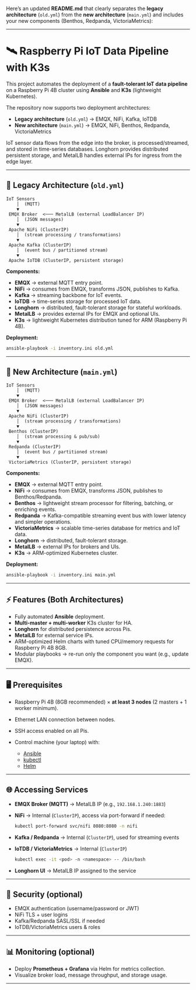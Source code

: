 Here’s an updated **README.md** that clearly separates the **legacy architecture** (`old.yml`) from the **new architecture** (`main.yml`) and includes your new components (Benthos, Redpanda, VictoriaMetrics):

---

# 🛰️ Raspberry Pi IoT Data Pipeline with K3s

This project automates the deployment of a **fault-tolerant IoT data pipeline** on a Raspberry Pi 4B cluster using **Ansible** and **K3s** (lightweight Kubernetes).

The repository now supports two deployment architectures:

* **Legacy architecture** (`old.yml`) → EMQX, NiFi, Kafka, IoTDB
* **New architecture** (`main.yml`) → EMQX, NiFi, Benthos, Redpanda, VictoriaMetrics

IoT sensor data flows from the edge into the broker, is processed/streamed, and stored in time-series databases. Longhorn provides distributed persistent storage, and MetalLB handles external IPs for ingress from the edge layer.

---

## 📌 Legacy Architecture (`old.yml`)

```text
IoT Sensors
    │  (MQTT)
    ▼
 EMQX Broker  <─── MetalLB (external LoadBalancer IP)
    │  (JSON messages)
    ▼
 Apache NiFi (ClusterIP)
    │  (stream processing / transformations)
    ▼
 Apache Kafka (ClusterIP)
    │  (event bus / partitioned stream)
    ▼
 Apache IoTDB (ClusterIP, persistent storage)
```

**Components:**

* **EMQX** → external MQTT entry point.
* **NiFi** → consumes from EMQX, transforms JSON, publishes to Kafka.
* **Kafka** → streaming backbone for IoT events.
* **IoTDB** → time-series storage for processed IoT data.
* **Longhorn** → distributed, fault-tolerant storage for stateful workloads.
* **MetalLB** → provides external IPs for EMQX and optional UIs.
* **K3s** → lightweight Kubernetes distribution tuned for ARM (Raspberry Pi 4B).

**Deployment:**

```bash
ansible-playbook -i inventory.ini old.yml
```

---

## 📌 New Architecture (`main.yml`)

```text
IoT Sensors
    │  (MQTT)
    ▼
 EMQX Broker  <─── MetalLB (external LoadBalancer IP)
    │  (JSON messages)
    ▼
 Apache NiFi (ClusterIP)
    │  (stream processing / transformations)
    ▼
 Benthos (ClusterIP)
    │  (stream processing & pub/sub)
    ▼
 Redpanda (ClusterIP)
    │  (event bus / partitioned stream)
    ▼
 VictoriaMetrics (ClusterIP, persistent storage)
```

**Components:**

* **EMQX** → external MQTT entry point.
* **NiFi** → consumes from EMQX, transforms JSON, publishes to Benthos/Redpanda.
* **Benthos** → lightweight stream processor for filtering, batching, or enriching events.
* **Redpanda** → Kafka-compatible streaming event bus with lower latency and simpler operations.
* **VictoriaMetrics** → scalable time-series database for metrics and IoT data.
* **Longhorn** → distributed, fault-tolerant storage.
* **MetalLB** → external IPs for brokers and UIs.
* **K3s** → ARM-optimized Kubernetes cluster.

**Deployment:**

```bash
ansible-playbook -i inventory.ini main.yml
```

---

## ⚡ Features (Both Architectures)

* Fully automated **Ansible** deployment.
* **Multi-master + multi-worker** K3s cluster for HA.
* **Longhorn** for distributed persistence across Pis.
* **MetalLB** for external service IPs.
* ARM-optimized Helm charts with tuned CPU/memory requests for Raspberry Pi 4B 8GB.
* Modular playbooks → re-run only the component you want (e.g., update EMQX).

---

## 🖥️ Prerequisites

* Raspberry Pi 4B (8GB recommended) × **at least 3 nodes** (2 masters + 1 worker minimum).
* Ethernet LAN connection between nodes.
* SSH access enabled on all Pis.
* Control machine (your laptop) with:

  * [Ansible](https://docs.ansible.com/)
  * [kubectl](https://kubernetes.io/docs/tasks/tools/)
  * [Helm](https://helm.sh/)

---

## 🌐 Accessing Services

* **EMQX Broker (MQTT)** → MetalLB IP (e.g., `192.168.1.240:1883`)
* **NiFi** → Internal (`ClusterIP`), access via port-forward if needed:

  ```bash
  kubectl port-forward svc/nifi 8080:8080 -n nifi
  ```
* **Kafka / Redpanda** → Internal (`ClusterIP`), used for streaming events
* **IoTDB / VictoriaMetrics** → Internal (`ClusterIP`)

  ```bash
  kubectl exec -it <pod> -n <namespace> -- /bin/bash
  ```
* **Longhorn UI** → MetalLB IP assigned to the service

---

## 🔐 Security (optional)

* EMQX authentication (username/password or JWT)
* NiFi TLS + user logins
* Kafka/Redpanda SASL/SSL if needed
* IoTDB/VictoriaMetrics users & roles

---

## 📊 Monitoring (optional)

* Deploy **Prometheus + Grafana** via Helm for metrics collection.
* Visualize broker load, message throughput, and storage usage.

---

